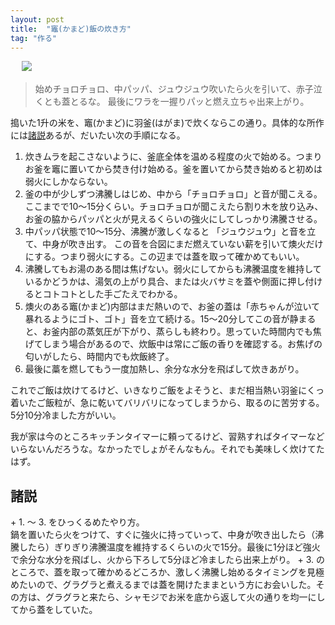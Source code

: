 ```yaml
---
layout: post
title:  "竈(かまど)飯の炊き方"
tag: "作る"
---
```

　
![](http://farm8.staticflickr.com/7366/12358201524_a7616faa59.jpg)
 

> 始めチョロチョロ、中パッパ、ジュウジュウ吹いたら火を引いて、赤子泣くとも蓋とるな。 最後にワラを一握りパッと燃え立ちゃ出来上がり。 

搗いた1升の米を、竈(かまど)に羽釜(はがま)で炊くならこの通り。具体的な所作には<a href="#shosetu">諸説</a>あるが、だいたい次の手順になる。


1. 炊きムラを起こさないように、釜底全体を温める程度の火で始める。つまりお釜を竈に置いてから焚き付け始める。釜を置いてから焚き始めると初めは弱火にしかならない。
2. 釜の中が少しずつ沸騰しはじめ、中から「チョロチョロ」と音が聞こえる。ここまでで10～15分くらい。チョロチョロが聞こえたら割り木を放り込み、お釜の脇からパッパと火が見えるくらいの強火にしてしっかり沸騰させる。
3. 中パッパ状態で10～15分、沸騰が激しくなると 「ジュウジュウ」と音を立て、中身が吹き出す。 この音を合図にまだ燃えていない薪を引いて燠火だけにする。つまり弱火にする。この辺までは蓋を取って確かめてもいい。
4. 沸騰してもお湯のある間は焦げない。弱火にしてからも沸騰温度を維持しているかどうかは、湯気の上がり具合、または火バサミを蓋や側面に押し付けるとコトコトとした手ごたえでわかる。
5. 燠火のある竈(かまど)内部はまだ熱いので、お釜の蓋は「赤ちゃんが泣いて暴れるようにゴト、ゴト」音を立て続ける。15～20分してこの音が静まると、お釜内部の蒸気圧が下がり、蒸らしも終わり。思っていた時間内でも焦げてしまう場合があるので、炊飯中は常にご飯の香りを確認する。お焦げの匂いがしたら、時間内でも炊飯終了。
6. 最後に藁を燃してもう一度加熱し、余分な水分を飛ばして炊きあがり。

これでご飯は炊けてるけど、いきなりご飯をよそうと、まだ相当熱い羽釜にくっ着いたご飯粒が、急に乾いてバリバリになってしまうから、取るのに苦労する。5分10分冷ました方がいい。

我が家は今のところキッチンタイマーに頼ってるけど、習熟すればタイマーなどいらないんだろうな。なかったでしょがそんなもん。それでも美味しく炊けてたはず。

<h2 id="shosetu">諸説</h2>
+ 1. ～ 3. をひっくるめたやり方。<br>鍋を置いたら火をつけて、すぐに強火に持っていって、中身が吹き出したら（沸騰したら）ぎりぎり沸騰温度を維持するくらいの火で15分。最後に1分ほど強火で余分な水分を飛ばし、火から下ろして5分ほど冷ましたら出来上がり。
+ 3. のところで、蓋を取って確かめるどころか、激しく沸騰し始めるタイミングを見極めたいので、グラグラと煮えるまでは蓋を開けたままという方にお会いした。その方は、グラグラと来たら、シャモジでお米を底から返して火の通りを均一にしてから蓋をしていた。
